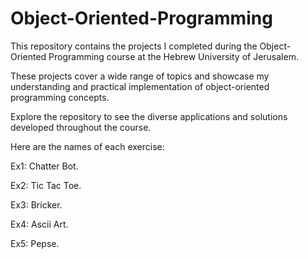 # Object-Oriented-Programming

This repository contains the projects I completed during the Object-Oriented Programming course at the Hebrew University of Jerusalem.

These projects cover a wide range of topics and showcase my understanding and practical implementation of object-oriented programming concepts.

Explore the repository to see the diverse applications and solutions developed throughout the course.

Here are the names of each exercise:

Ex1: Chatter Bot.

Ex2: Tic Tac Toe.

Ex3: Bricker.

Ex4: Ascii Art.

Ex5: Pepse.
